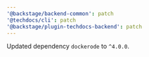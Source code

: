 ```yaml
---
'@backstage/backend-common': patch
'@techdocs/cli': patch
'@backstage/plugin-techdocs-backend': patch
---
```


Updated dependency `dockerode` to `^4.0.0`.
